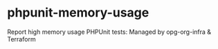 # phpunit-memory-usage
Report high memory usage PHPUnit tests: Managed by opg-org-infra &amp; Terraform
